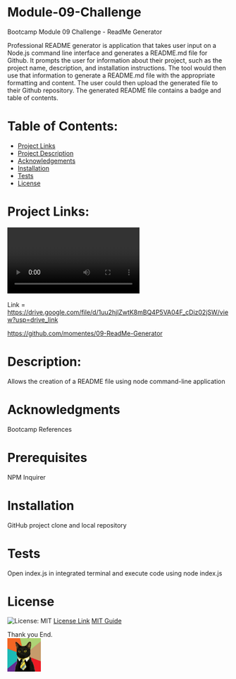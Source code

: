 # Module-09-Challenge
Bootcamp Module 09 Challenge - ReadMe Generator

Professional README generator is application that takes user input on a Node.js command line interface and generates a README.md file for Github. It prompts the user for information about their project, such as the project name, description, and installation instructions. The tool would then use that information to generate a README.md file with the appropriate formatting and content. The user could then upload the generated file to their Github repository. The generated README file contains a badge and table of contents. 

# Table of Contents:
- [Project Links](#Links)
- [Project Description](#Description)
- [Acknowledgements](#Acknowledgments)
- [Installation](#Installation)
- [Tests](#Tests)
- [License](#License)

# Project Links:
<video src="README%20File%20Generator.mp4" controls title="Title"></video>

Link = https://drive.google.com/file/d/1uu2hjlZwtK8mBQ4P5VA04F_cDiz02jSW/view?usp=drive_link

https://github.com/momentes/09-ReadMe-Generator

# Description:

Allows the creation of a README file using node command-line application

# Acknowledgments

Bootcamp References

# Prerequisites

NPM Inquirer

# Installation

GitHub project clone and local repository

# Tests

Open index.js in integrated terminal and execute code using node index.js

# License

![License: MIT](https://img.shields.io/badge/License-MIT-yellow.svg)
<a href = "https://opensource.org/licenses/MIT">License Link</a>
<a href = "https://gist.github.com/ckib16/8732561535ed766cd6b8">MIT Guide</a>

Thank you
End.        
<img src="Images/business-cat1.jpg" width=15%>